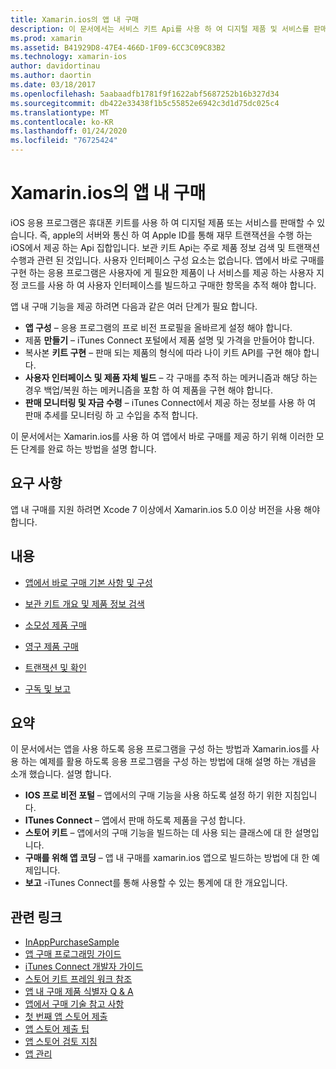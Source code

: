 ```yaml
---
title: Xamarin.ios의 앱 내 구매
description: 이 문서에서는 서비스 키트 Api를 사용 하 여 디지털 제품 및 서비스를 판매 하는 방법을 설명 합니다. 구성, 사용할 수 있는 제품, 사용할 수 없는 제품, 트랜잭션, 구독 등에 대해 설명 하는 가이드로 연결 됩니다.
ms.prod: xamarin
ms.assetid: B41929D8-47E4-466D-1F09-6CC3C09C83B2
ms.technology: xamarin-ios
author: davidortinau
ms.author: daortin
ms.date: 03/18/2017
ms.openlocfilehash: 5aabaadfb1781f9f1622abf5687252b16b327d34
ms.sourcegitcommit: db422e33438f1b5c55852e6942c3d1d75dc025c4
ms.translationtype: MT
ms.contentlocale: ko-KR
ms.lasthandoff: 01/24/2020
ms.locfileid: "76725424"
---
```

# <a name="in-app-purchasing-in-xamarinios"></a>Xamarin.ios의 앱 내 구매

iOS 응용 프로그램은 휴대폰 키트를 사용 하 여 디지털 제품 또는 서비스를 판매할 수 있습니다. 즉, apple의 서버와 통신 하 여 Apple ID를 통해 재무 트랜잭션을 수행 하는 iOS에서 제공 하는 Api 집합입니다. 보관 키트 Api는 주로 제품 정보 검색 및 트랜잭션 수행과 관련 된 것입니다. 사용자 인터페이스 구성 요소는 없습니다. 앱에서 바로 구매를 구현 하는 응용 프로그램은 사용자에 게 필요한 제품이 나 서비스를 제공 하는 사용자 지정 코드를 사용 하 여 사용자 인터페이스를 빌드하고 구매한 항목을 추적 해야 합니다.

앱 내 구매 기능을 제공 하려면 다음과 같은 여러 단계가 필요 합니다.

- **앱 구성** – 응용 프로그램의 프로 비전 프로필을 올바르게 설정 해야 합니다.
- 제품 **만들기** – iTunes Connect 포털에서 제품 설명 및 가격을 만들어야 합니다.
- 복사본 **키트 구현** – 판매 되는 제품의 형식에 따라 나이 키트 API를 구현 해야 합니다.
- **사용자 인터페이스 및 제품 자체 빌드** – 각 구매를 추적 하는 메커니즘과 해당 하는 경우 백업/복원 하는 메커니즘을 포함 하 여 제품을 구현 해야 합니다.
- **판매 모니터링 및 자금 수령** – iTunes Connect에서 제공 하는 정보를 사용 하 여 판매 추세를 모니터링 하 고 수입을 추적 합니다.

이 문서에서는 Xamarin.ios를 사용 하 여 앱에서 바로 구매를 제공 하기 위해 이러한 모든 단계를 완료 하는 방법을 설명 합니다.

## <a name="requirements"></a>요구 사항

앱 내 구매를 지원 하려면 Xcode 7 이상에서 Xamarin.ios 5.0 이상 버전을 사용 해야 합니다.

## <a name="contents"></a>내용

- [앱에서 바로 구매 기본 사항 및 구성](~/ios/platform/in-app-purchasing/in-app-purchase-basics-and-configuration.md)

- [보관 키트 개요 및 제품 정보 검색](~/ios/platform/in-app-purchasing/store-kit-overview-and-retreiving-product-information.md)

- [소모성 제품 구매](~/ios/platform/in-app-purchasing/purchasing-consumable-products.md)

- [영구 제품 구매](~/ios/platform/in-app-purchasing/purchasing-non-consumable-products.md)

- [트랜잭션 및 확인](~/ios/platform/in-app-purchasing/transactions-and-verification.md)

- [구독 및 보고](~/ios/platform/in-app-purchasing/subscriptions-and-reporting.md)

## <a name="summary"></a>요약

이 문서에서는 앱을 사용 하도록 응용 프로그램을 구성 하는 방법과 Xamarin.ios를 사용 하는 예제를 활용 하도록 응용 프로그램을 구성 하는 방법에 대해 설명 하는 개념을 소개 했습니다. 설명 합니다.

- **IOS 프로 비전 포털** – 앱에서의 구매 기능을 사용 하도록 설정 하기 위한 지침입니다.
- **ITunes Connect** – 앱에서 판매 하도록 제품을 구성 합니다.
- **스토어 키트** – 앱에서의 구매 기능을 빌드하는 데 사용 되는 클래스에 대 한 설명입니다.
- **구매를 위해 앱 코딩** – 앱 내 구매를 xamarin.ios 앱으로 빌드하는 방법에 대 한 예제입니다.
- **보고** -iTunes Connect를 통해 사용할 수 있는 통계에 대 한 개요입니다.

## <a name="related-links"></a>관련 링크

- [InAppPurchaseSample](https://docs.microsoft.com/samples/xamarin/ios-samples/storekit/)
- [앱 구매 프로그래밍 가이드](https://developer.apple.com/library/ios/documentation/NetworkingInternet/Conceptual/StoreKitGuide/Introduction.html)
- [iTunes Connect 개발자 가이드](https://developer.apple.com/library/ios/documentation/LanguagesUtilities/Conceptual/iTunesConnect_Guide/iTunesConnect_Guide.pdf)
- [스토어 키트 프레임 워크 참조](https://developer.apple.com/library/ios/documentation/StoreKit/Reference/StoreKit_Collection/StoreKit_Collection.pdf)
- [앱 내 구매 제품 식별자 Q & A](https://developer.apple.com/library/ios/#qa/qa1329/_index.html)
- [앱에서 구매 기술 참고 사항](https://developer.apple.com/library/ios/#technotes/tn2259/_index.html)
- [첫 번째 앱 스토어 제출](https://developer.apple.com/library/ios/documentation/IDEs/Conceptual/AppDistributionGuide/Introduction/Introduction.html)
- [앱 스토어 제출 팁](https://developer.apple.com/appstore/resources/submission/tips.html)
- [앱 스토어 검토 지침](https://developer.apple.com/appstore/resources/approval/guidelines.html)
- [앱 관리](https://developer.apple.com/appstore/resources/managing/index.html)
